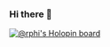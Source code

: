 ### Hi there 👋
[![@rphi's Holopin board](https://holopin.io/api/user/board?user=dipanshusingh2107)](https://holopin.io/@dipanshusingh2107)
<!--
**dipanshusingh2107/dipanshusingh2107** is a ✨ _special_ ✨ repository because its `README.md` (this file) appears on your GitHub profile.

Here are some ideas to get you started:

- 🔭 I’m currently working on ...
- 🌱 I’m currently learning ...
- 👯 I’m looking to collaborate on ...
- 🤔 I’m looking for help with ...
- 💬 Ask me about ...
- 📫 How to reach me: ...
- 😄 Pronouns: ...
- ⚡ Fun fact: ...
-->
